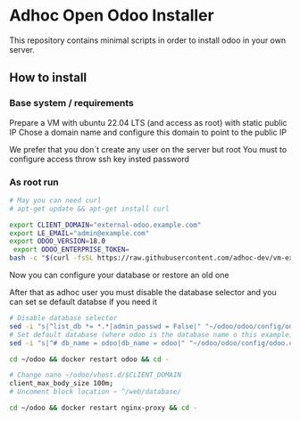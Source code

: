 # Adhoc Open Odoo Installer

This repository contains minimal scripts in order to install odoo in your own server.

## How to install

### Base system / requirements

Prepare a VM with ubuntu 22.04 LTS (and access as root) with static public IP
Chose a domain name and configure this domain to point to the public IP

We prefer that you don`t create any user on the server but root
You must to configure access throw ssh key insted password

### As root run

```sh
# May you can need curl
# apt-get update && apt-get install curl

export CLIENT_DOMAIN="external-odoo.example.com"
export LE_EMAIL="admin@example.com"
export ODOO_VERSION=18.0
 export ODOO_ENTERPRISE_TOKEN=
bash -c "$(curl -fsSL https://raw.githubusercontent.com/adhoc-dev/vm-external-odoo/refs/heads/main/init.sh)"
```

Now you can configure your database or restore an old one

After that as adhoc user you must disable the database selector and you can set se default databse if you need it

```sh
# Disable database selector
sed -i "s|^list_db *= *.*|admin_passwd = False|" "~/odoo/odoo/config/odoo.conf"
# Set default database (where odoo is the database name o this example)
sed -i "s|^# db_name = odoo|db_name = odoo|" "~/odoo/odoo/config/odoo.conf"

cd ~/odoo && docker restart odoo && cd -

# Change nano ~/odoo/vhost.d/$CLIENT_DOMAIN
client_max_body_size 100m;
# Uncoment block location ~ ^/web/database/

cd ~/odoo && docker restart nginx-proxy && cd -
```
